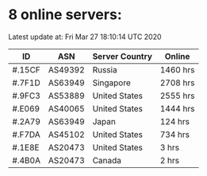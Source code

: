 # 8 online servers:

Latest update at: Fri Mar 27 18:10:14 UTC 2020

| ID | ASN | Server Country | Online |
| -- | --- | -------------- | ------ |
| #.15CF | AS49392 | Russia | 1460 hrs |
| #.7F1D | AS63949 | Singapore | 2708 hrs |
| #.9FC3 | AS53889 | United States | 2555 hrs |
| #.E069 | AS40065 | United States | 1444 hrs |
| #.2A79 | AS63949 | Japan | 124 hrs |
| #.F7DA | AS45102 | United States | 734 hrs |
| #.1E8E | AS20473 | United States | 3 hrs |
| #.4B0A | AS20473 | Canada | 2 hrs |

